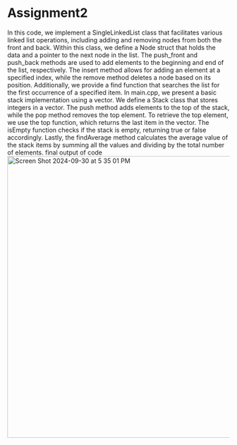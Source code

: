 # Assignment2
In this code, we implement a SingleLinkedList class that facilitates various linked list operations, including adding and removing nodes from both the front and back. Within this class, we define a Node struct that holds the data and a pointer to the next node in the list. The push_front and push_back methods are used to add elements to the beginning and end of the list, respectively. The insert method allows for adding an element at a specified index, while the remove method deletes a node based on its position. Additionally, we provide a find function that searches the list for the first occurrence of a specified item. In main.cpp, we present a basic stack implementation using a vector. We define a Stack class that stores integers in a vector. The push method adds elements to the top of the stack, while the pop method removes the top element. To retrieve the top element, we use the top function, which returns the last item in the vector. The isEmpty function checks if the stack is empty, returning true or false accordingly. Lastly, the findAverage method calculates the average value of the stack items by summing all the values and dividing by the total number of elements.
final output of code 
<img width="639" alt="Screen Shot 2024-09-30 at 5 35 01 PM" src="https://github.com/user-attachments/assets/87ec315f-426a-4d68-97ed-3a0a9161dea8">
